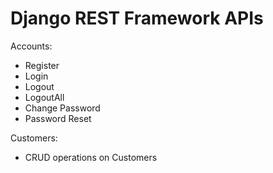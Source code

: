 # Django REST Framework APIs

Accounts:
* Register
* Login
* Logout
* LogoutAll
* Change Password
* Password Reset

Customers:
* CRUD operations on Customers
